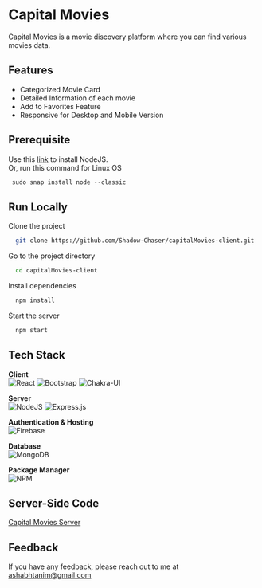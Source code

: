 # Capital  Movies

Capital Movies is a movie discovery platform where you can find various movies data.

## Features

- Categorized Movie Card
- Detailed Information of each movie
- Add to Favorites Feature
- Responsive for Desktop and Mobile Version

## Prerequisite

Use this [link](https://nodejs.org/en/download/) to install NodeJS.  
Or, run this command for Linux OS

```javascript
 sudo snap install node --classic
```

## Run Locally

Clone the project

```bash
  git clone https://github.com/Shadow-Chaser/capitalMovies-client.git
```

Go to the project directory

```bash
  cd capitalMovies-client
```

Install dependencies

```bash
  npm install
```
Start the server

```bash
  npm start
```

## Tech Stack

**Client**   
![React](https://img.shields.io/badge/react-%2320232a.svg?style=for-the-badge&logo=react&logoColor=%2361DAFB) 
![Bootstrap](https://img.shields.io/badge/bootstrap-%23563D7C.svg?style=for-the-badge&logo=bootstrap&logoColor=white) 
![Chakra-UI](https://img.shields.io/badge/Chakra--UI-319795?style=for-the-badge&logo=chakra-ui&logoColor=white)


**Server**  
![NodeJS](https://img.shields.io/badge/node.js-6DA55F?style=for-the-badge&logo=node.js&logoColor=white)
![Express.js](https://img.shields.io/badge/express.js-%23404d59.svg?style=for-the-badge&logo=express&logoColor=%2361DAFB)

**Authentication & Hosting**  
![Firebase](https://img.shields.io/badge/firebase-%23039BE5.svg?style=for-the-badge&logo=firebase)

**Database**  
![MongoDB](https://img.shields.io/badge/MongoDB-%234ea94b.svg?style=for-the-badge&logo=mongodb&logoColor=white)

**Package Manager**  
![NPM](https://img.shields.io/badge/NPM-%23000000.svg?style=for-the-badge&logo=npm&logoColor=white)


## Server-Side Code
[Capital Movies Server](https://github.com/Shadow-Chaser/capitalMovies-server)


## Feedback

If you have any feedback, please reach out to me at ashabhtanim@gmail.com

  
